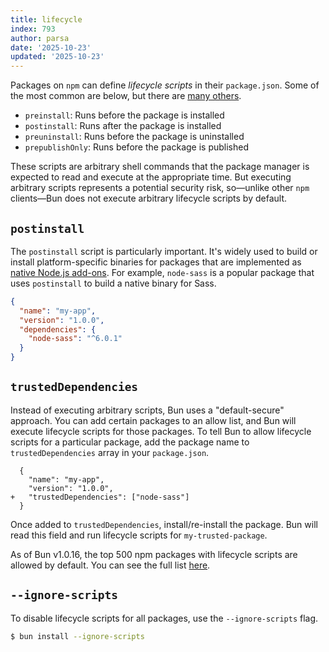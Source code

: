 ```yaml
---
title: lifecycle
index: 793
author: parsa
date: '2025-10-23'
updated: '2025-10-23'
---
```

Packages on `npm` can define _lifecycle scripts_ in their `package.json`. Some of the most common are below, but there are [many others](https://docs.npmjs.com/cli/v10/using-npm/scripts).

- `preinstall`: Runs before the package is installed
- `postinstall`: Runs after the package is installed
- `preuninstall`: Runs before the package is uninstalled
- `prepublishOnly`: Runs before the package is published

These scripts are arbitrary shell commands that the package manager is expected to read and execute at the appropriate time. But executing arbitrary scripts represents a potential security risk, so—unlike other `npm` clients—Bun does not execute arbitrary lifecycle scripts by default.

## `postinstall`

The `postinstall` script is particularly important. It's widely used to build or install platform-specific binaries for packages that are implemented as [native Node.js add-ons](https://nodejs.org/api/addons.html). For example, `node-sass` is a popular package that uses `postinstall` to build a native binary for Sass.

```json
{
  "name": "my-app",
  "version": "1.0.0",
  "dependencies": {
    "node-sass": "^6.0.1"
  }
}
```

## `trustedDependencies`

Instead of executing arbitrary scripts, Bun uses a "default-secure" approach. You can add certain packages to an allow list, and Bun will execute lifecycle scripts for those packages. To tell Bun to allow lifecycle scripts for a particular package, add the package name to `trustedDependencies` array in your `package.json`.

```json-diff
  {
    "name": "my-app",
    "version": "1.0.0",
+   "trustedDependencies": ["node-sass"]
  }
```

Once added to `trustedDependencies`, install/re-install the package. Bun will read this field and run lifecycle scripts for `my-trusted-package`.

As of Bun v1.0.16, the top 500 npm packages with lifecycle scripts are allowed by default. You can see the full list [here](https://github.com/oven-sh/bun/blob/main/src/install/default-trusted-dependencies.txt).

## `--ignore-scripts`

To disable lifecycle scripts for all packages, use the `--ignore-scripts` flag.

```bash
$ bun install --ignore-scripts
```
